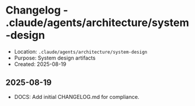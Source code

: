 # Changelog - .claude/agents/architecture/system-design

- Location: `.claude/agents/architecture/system-design`
- Purpose: System design artifacts
- Created: 2025-08-19

## 2025-08-19
- DOCS: Add initial CHANGELOG.md for compliance.

